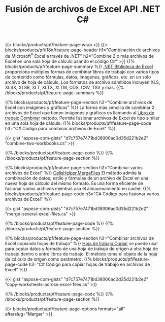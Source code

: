 ﻿---
title: Fusión de archivos de Excel API .NET C#
url: /es/net/merger/
description: Concatene archivos de hojas de cálculo de Excel y OpenOffice con solo unas pocas líneas de código C#.
---
{{< blocks/products/pf/feature-page-wrap >}}
{{< blocks/products/pf/i18n/feature-page-header h1="Combinación de archivos de Microsoft<sup>&reg;</sup> Excel a través de .NET" h2="Combine 2 o más archivos de Excel en una sola hoja de cálculo usando el código C#" >}}
{{% blocks/products/pf/feature-page-summary %}}
[.NET Biblioteca de Excel](/cells/net/) proporciona múltiples formas de combinar libros de trabajo con varios tipos de contenido como fórmulas, datos, imágenes, gráficos, etc. en un solo archivo de hoja de cálculo. Los formatos de archivo admitidos incluyen XLS, XLSX, XLSB, XLT, XLTX, XLTM, ODS, CSV, TSV y más.
{{% /blocks/products/pf/feature-page-summary %}}

{{% blocks/products/pf/feature-page-section h2="Combine archivos de Excel con imágenes y gráficos" %}}
La forma más sencilla de combinar 2 archivos de Excel que tienen imágenes y gráficos es llamando al [Libro de trabajo.Combinar](https://reference.aspose.com/cells/net/aspose.cells/workbook/methods/combine) método. Permite fusionar archivos de Excel de tipo similar en una sola hoja de cálculo.
{{% blocks/products/pf/feature-page-code h3="C# Código para combinar archivos de Excel" %}}

{{< gist "aspose-com-gists" "d7c757e7471bd38006ac0d35d221b2e2" "combine-two-workbooks.cs" >}}

{{% /blocks/products/pf/feature-page-code %}}
{{% /blocks/products/pf/feature-page-section %}}

{{% blocks/products/pf/feature-page-section h2="Combinar varios archivos de Excel" %}}
[CellsHelper.MergeFiles](https://reference.aspose.com/cells/net/aspose.cells/cellshelper/methods/mergefiles) El método admite la combinación de datos, estilo y fórmulas de un archivo de Excel en una nueva hoja de cálculo del mismo formato. Es una forma eficiente de fusionar varios archivos mientras usa el almacenamiento en caché. 
{{% blocks/products/pf/feature-page-code h3="C# Código para fusionar varios archivos de Excel" %}}

{{< gist "aspose-com-gists" "d7c757e7471bd38006ac0d35d221b2e2" "merge-several-excel-files.cs" >}}

{{% /blocks/products/pf/feature-page-code %}}
{{% /blocks/products/pf/feature-page-section %}}

{{% blocks/products/pf/feature-page-section h2="Combinar archivos de Excel copiando hojas de trabajo" %}}
[Hoja de trabajo.Copiar](https://reference.aspose.com/cells/net/aspose.cells/worksheet/methods/copy/index) se puede usar para copiar datos y formato de una hoja de trabajo de origen a otra hoja de trabajo dentro o entre libros de trabajo. El método toma el objeto de la hoja de cálculo de origen como parámetro.
{{% blocks/products/pf/feature-page-code h3="C# Código para copiar hojas de trabajo en archivos de Excel" %}}

{{< gist "aspose-com-gists" "d7c757e7471bd38006ac0d35d221b2e2" "copy-worksheets-across-excel-files.cs" >}}

{{% /blocks/products/pf/feature-page-code %}}
{{% /blocks/products/pf/feature-page-section %}}

{{< blocks/products/pf/feature-page-options formats="all" afterslug="Merger" >}}